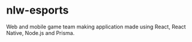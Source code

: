 # nlw-esports
Web and mobile game team making application made using React, React Native, Node.js and Prisma.
